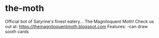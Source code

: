 # the-moth
Official bot of Satyrine's finest eatery... The Magniloquent Moth! Check us out at: https://themagniloquentmoth.blogspot.com  Features: -can draw sooth cards
